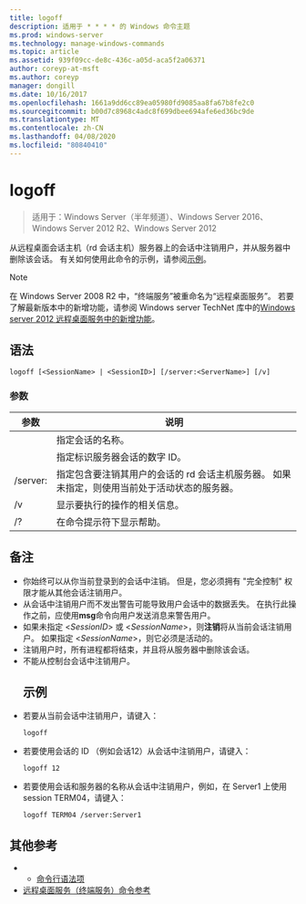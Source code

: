 ```yaml
---
title: logoff
description: 适用于 * * * * 的 Windows 命令主题
ms.prod: windows-server
ms.technology: manage-windows-commands
ms.topic: article
ms.assetid: 939f09cc-de8c-436c-a05d-aca5f2a06371
author: coreyp-at-msft
ms.author: coreyp
manager: dongill
ms.date: 10/16/2017
ms.openlocfilehash: 1661a9dd6cc89ea05980fd9085aa8fa67b8fe2c0
ms.sourcegitcommit: b00d7c8968c4adc8f699dbee694afe6ed36bc9de
ms.translationtype: MT
ms.contentlocale: zh-CN
ms.lasthandoff: 04/08/2020
ms.locfileid: "80840410"
---
```

# <a name="logoff"></a>logoff

>适用于：Windows Server（半年频道）、Windows Server 2016、Windows Server 2012 R2、Windows Server 2012

从远程桌面会话主机（rd 会话主机）服务器上的会话中注销用户，并从服务器中删除该会话。
有关如何使用此命令的示例，请参阅[示例](#BKMK_examples)。

> [!NOTE]
> 在 Windows Server 2008 R2 中，“终端服务”被重命名为“远程桌面服务”。 若要了解最新版本中的新增功能，请参阅 Windows server TechNet 库中的[Windows server 2012 远程桌面服务中的新增功能](https://technet.microsoft.com/library/hh831527)。

## <a name="syntax"></a>语法
```
logoff [<SessionName> | <SessionID>] [/server:<ServerName>] [/v]
```
### <a name="parameters"></a>参数

|      参数       |                                                                             说明                                                                              |
|----------------------|----------------------------------------------------------------------------------------------------------------------------------------------------------------------|
|    <SessionName>     |                                                                  指定会话的名称。                                                                  |
|     <SessionID>      |                                                 指定标识服务器会话的数字 ID。                                                 |
| /server:<ServerName> | 指定包含要注销其用户的会话的 rd 会话主机服务器。 如果未指定，则使用当前处于活动状态的服务器。 |
|          /v          |                                                       显示要执行的操作的相关信息。                                                        |
|          /?          |                                                                 在命令提示符下显示帮助。                                                                 |

## <a name="remarks"></a>备注
- 你始终可以从你当前登录到的会话中注销。 但是，您必须拥有 "完全控制" 权限才能从其他会话注销用户。
- 从会话中注销用户而不发出警告可能导致用户会话中的数据丢失。 在执行此操作之前，应使用**msg**命令向用户发送消息来警告用户。
- 如果未指定 <*SessionID*> 或 <*SessionName*>，则**注销**将从当前会话注销用户。 如果指定 <*SessionName*>，则它必须是活动的。
- 注销用户时，所有进程都将结束，并且将从服务器中删除该会话。
- 不能从控制台会话中注销用户。
  ## <a name="examples"></a><a name=BKMK_examples></a>示例
- 若要从当前会话中注销用户，请键入：
  ```
  logoff
  ```
- 若要使用会话的 ID （例如会话12）从会话中注销用户，请键入：
  ```
  logoff 12
  ```
- 若要使用会话和服务器的名称从会话中注销用户，例如，在 Server1 上使用 session TERM04，请键入：
  ```
  logoff TERM04 /server:Server1
  ```

## <a name="additional-references"></a>其他参考
-   - [命令行语法项](command-line-syntax-key.md)
-   [远程桌面服务（终端服务）命令参考](remote-desktop-services-terminal-services-command-reference.md)
